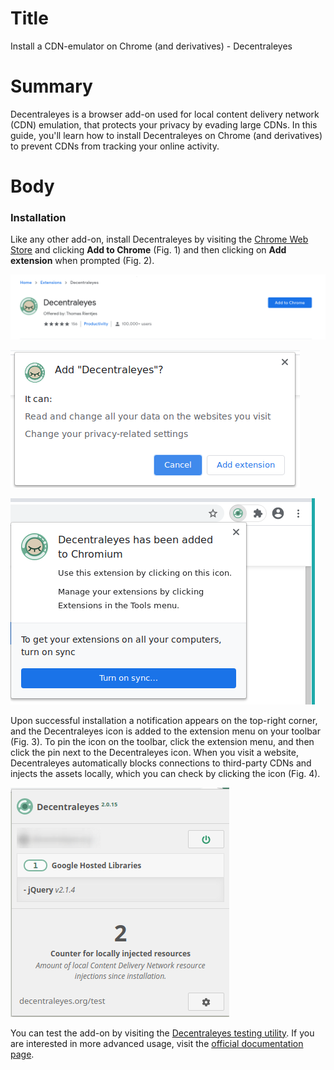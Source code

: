 # Title  #
Install a CDN-emulator on Chrome (and derivatives) - Decentraleyes

# Summary #

<!-- Websites are increasingly relying more on third-party free Content Delivery Networks (CDN) to speed up content delivery. -->
<!-- Although this is beneficial, it also poses a serious privacy risk since CDNs (e.g. Google Hosted Libraries), being -->
<!-- omnipresent on the web, have the capability to track your behaviour. -->

Decentraleyes is a browser add-on used for local content delivery network (CDN) emulation, that protects your privacy by
evading large CDNs. In this guide, you'll learn how to install Decentraleyes on Chrome (and derivatives) to prevent CDNs
from tracking your online activity.

# Body #

### Installation ###
Like any other add-on, install Decentraleyes by visiting the [Chrome Web
Store](https://chrome.google.com/webstore/detail/decentraleyes/ldpochfccmkkmhdbclfhpagapcfdljkj) and clicking **Add to
Chrome** (Fig. 1) and then clicking on **Add extension** when prompted (Fig. 2).

![Fig. 1: Download uBlock Origin](../images/Chrome/decentraleyes-add.png)

![Fig. 2: Add Decentraleyes to Chrome](../images/Chrome/decentraleyes-prompt.png)

![Fig. 3: Notification of successful installation](../images/Chrome/decentraleyes-notify.png)

Upon successful installation a notification appears on the top-right corner, and the Decentraleyes icon is added to the
extension menu on your toolbar (Fig. 3). To pin the icon on the toolbar, click the extension menu, and then click the
pin next to the Decentraleyes icon. When you visit a website, Decentraleyes automatically blocks connections to
third-party CDNs and injects the assets locally, which you can check by clicking the icon (Fig. 4).

![Fig. 4: Decentraleyes pop-up interface](../images/Chrome/decentraleyes-test.png)

You can test the add-on by visiting the [Decentraleyes testing utility](https://decentraleyes.org/test/). If you are
interested in more advanced usage, visit the [official documentation
page](https://git.synz.io/Synzvato/decentraleyes/-/wikis/).
